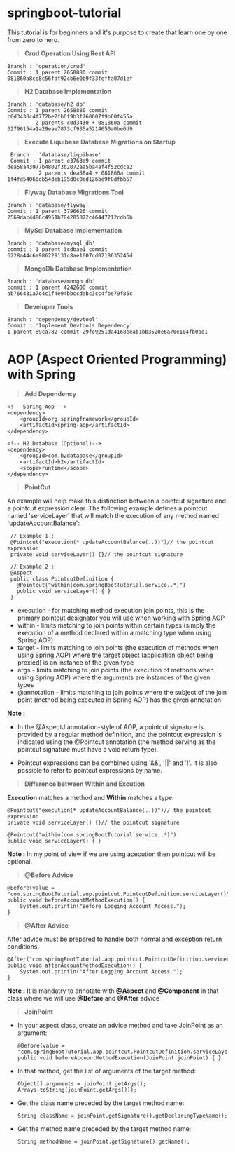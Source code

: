 # springboot-tutorial
This tutorial is for beginners and it's purpose to create that learn one by one from zero to hero.


> **Crud Operation Using Rest API**

    Branch : 'operation/crud' 
    Commit : 1 parent 2658880 commit 081860a8ce8c56fdf92cb6e0b9f33feffa07d1ef 
    
> **H2 Database Implementation**

    Branch : 'database/h2_db'
    Commit : 1 parent 2658880 commit c0d3430c4f772be2fb6f9b3f760607f9b60f455a,
             2 parents c0d3430 + 081860a commit 32796154a1a29eae7873cf935a5214650a0be6d9
             
> **Execute Liquibase Database Migrations on Startup**

     Branch : 'database/liquibase'
     Commit : 1 parent e3763a9 commit dea58a43977b4802f3b2072aa5ba4af4f52cdca2
              2 parents dea58a4 + 081860a commit 1f4fd54066cb543eb195d0c0ed126be9f8dfbb57
              
> **Flyway Database Migrations Tool**
    
    Branch : 'database/flyway'
    Commit : 1 parent 3796626 commit 2569dac4d86c4951b784285872c46447212cdb6b
              
> **MySql Database Implementation**

    Branch : 'database/mysql_db'
    commit : 1 parent 3cdbae1 commit 6228a44c6a986229131c8ae1007cd0218635245d
    
> **MongoDb Database Implementation**

    Branch : 'database/mongo_db'
    commit : 1 parent 4242600 commit ab766431a7c4c1f4e94bbccdabc3cc4fbe79f85c
    
> **Developer Tools**

    Branch : 'dependency/devtool'
    Commit : 'Implement Devtools Dependency'
    1 parent 89ca782 commit 29fc9251da4168eeab1bb3520e6a70e104fb0be1
    
    
# AOP (Aspect Oriented Programming) with Spring

> **Add Dependency**

    <!-- Spring Aop -->
    <dependency>
        <groupId>org.springframework</groupId>
    	<artifactId>spring-aop</artifactId>
    </dependency> 
    
    <!-- H2 Database (Optional)-->
    <dependency>
        <groupId>com.h2database</groupId>
        <artifactId>h2</artifactId>
        <scope>runtime</scope>
    </dependency>
    
> **PointCut**

An example will help make this distinction between a pointcut signature and a pointcut expression clear. The following 
example defines a pointcut named 'serviceLayer' that will match the execution of any method named 'updateAccountBalance':

     // Example 1 :
     @Pointcut("execution(* updateAccountBalance(..))")// the pointcut expression
     private void serviceLayer() {}// the pointcut signature
    
     // Example 2 :
     @Aspect
     public class PointcutDefinition {
       @Pointcut("within(com.springBootTutorial.service..*)")
       public void serviceLayer() { }
     }
     
* execution - for matching method execution join points, this is the primary pointcut designator you will use when working with Spring AOP
* within - limits matching to join points within certain types (simply the execution of a method declared within a matching type when using Spring AOP)     
* target - limits matching to join points (the execution of methods when using Spring AOP) where the target object 
(application object being proxied) is an instance of the given type
* args - limits matching to join points (the execution of methods when using Spring AOP) where the arguments are instances of the given types
* @annotation - limits matching to join points where the subject of the join point (method being executed in Spring AOP) has the given annotation

**Note :**
* In the @AspectJ annotation-style of AOP, a pointcut signature is provided by a regular method definition, and the pointcut 
  expression is indicated using the @Pointcut annotation (the method serving as the pointcut signature must have a void return type).
    
* Pointcut expressions can be combined using '&&', '||' and '!'. It is also possible to refer to pointcut expressions by name.

> **Difference between Within and Excution**

**Execution** matches a method and **Within** matches a type.

    @Pointcut("execution(* updateAccountBalance(..))")// the pointcut expression
    private void serviceLayer() {}// the pointcut signature
    
    @Pointcut("within(com.springBootTutorial.service..*)")
    public void serviceLayer() { }

**Note :** In my point of view if we are using acecution then pointcut will be optional. 
    
> **@Before Advice**

    @Before(value = "com.springBootTutorial.aop.pointcut.PointcutDefinition.serviceLayer()")
    public void beforeAccountMethodExecution() {
        System.out.println("Before Logging Account Access.");
    }
    
> **@After Advice**

After advice must be prepared to handle both normal and exception return conditions.

    @After("com.springBootTutorial.aop.pointcut.PointcutDefinition.serviceLayer()")
    public void afterAccountMethodExecution() {
        System.out.println("After Logging Account Access.");
    }
    
**Note :** It is mandatry to annotate with **@Aspect** and **@Component** in that class where we will use **@Before** and **@After** advice

> **JoinPoint**

* In your aspect class, create an advice method and take JoinPoint as an argument:

      @Before(value = "com.springBootTutorial.aop.pointcut.PointcutDefinition.serviceLayer()")
      public void beforeAccountMethodExecution(JoinPoint joinPoint) { }
      
* In that method, get the list of arguments of the target method:
  
      Object[] arguments = joinPoint.getArgs();
      Arrays.toString(joinPoint.getArgs()));
      
* Get the class name preceded by the target method name:

      String className = joinPoint.getSignature().getDeclaringTypeName();
      
* Get the method name preceded by the target method name:
      
      String methodName = joinPoint.getSignature().getName();